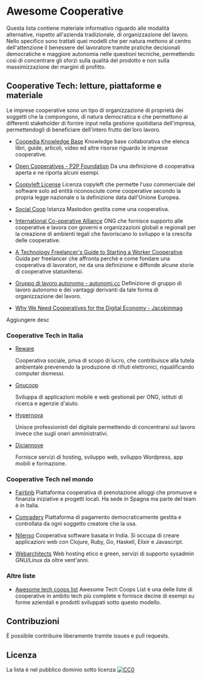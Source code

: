 # Awesome Cooperative
 
Questa lista contiene materiale informativo riguardo alle modalità alternative, rispetto all'azienda tradizionale, di organizzazione del lavoro. Nello specifico sono trattati quei modelli che per natura mettono al centro dell'attenzione il benessere del lavoratore tramite pratiche decisionali democratiche e maggiore autonomia nelle questioni tecniche, permettendo così di concentrare gli sforzi sulla qualità del prodotto e non sulla massimizzazione dei margini di profitto.

## Cooperative Tech: letture, piattaforme e materiale

Le imprese cooperative sono un tipo di organizzazione di proprietà dei soggetti che la compongono, di natura democratica e che permettono ai differenti stakeholder di fornire input nella gestione quotidiana dell'impresa, permettendogli di beneficiare dell'intero frutto del loro lavoro.

* [Coopedia Knowledge Base](https://coopedia.starter.coop)
Knowledge base collaborativa che elenca libri, guide, articoli, video ed altre risorse riguardo le imprese cooperative.

* [Open Cooperatives - P2P Foundation](https://wiki.p2pfoundation.net/Open_Cooperatives)
Da una definizione di cooperativa aperta e ne riporta alcuni esempi.

* [Coopyleft License](https://wiki.coopcycle.org/en:license)
Licenza copyleft che permette l'uso commerciale del software solo ad entità riconosciute come cooperative secondo la propria legge nazionale o la definizione data dall'Unione Europea.

* [Social Coop](https://social.coop/)
Istanza Mastodon gestita come una cooperativa.

* [International Co-operative Alliance](https://www.ica.coop/en)
ONG che fornisce supporto alle cooperative e lavora con governi e organizzazioni globali e regionali per la creazione di ambienti legali che favoriscano lo sviluppo e la crescita delle cooperative.

* [A Technology Freelancer's Guide to Starting a Worker Cooperative](https://techworker.coop/resources/technology-freelancers-guide-starting-worker-cooperative)
Guida per freelancer che affronta perchè e come fondare una cooperativa di lavoratori, ne da una definizione e diffonde alcune storie di cooperative statunitensi.

* [Gruppo di lavoro autonomo - autonomi.cc](https://autonomi.cc/gruppo-di-lavoro-autonomo/)
Definizione di gruppo di lavoro autonomo e dei vantaggi derivanti da tale forma di organizzazione del lavoro.

* [Why We Need Cooperatives for the Digital Economy - Jacobinmag](https://jacobinmag.com/2020/05/cooperatives-digital-economy-airbnb-cities)

Aggiungere desc

### Cooperative Tech in Italia

* [Reware](https://coop.reware.it/)

  Cooperativa sociale, priva di scopo di lucro, che contribuisce alla tutela ambientale prevenendo la produzione di rifiuti elettronici, riqualificando computer dismessi.
* [Gnucoop](https://www.gnucoop.com/)

  Sviluppa di applicazioni mobile e web gestionali per ONG, istituti di ricerca e agenzie d'aiuto.
* [Hypernova](https://www.hypernovacoop.it/)

  Unisce professionisti del digitale permettendo di concentrarsi sul lavoro invece che sugli oneri amministrativi.
* [Diciannove](https://19.coop/)

  Fornisce servizi di hosting, sviluppo web, sviluppo Wordpress, app mobili e formazione.

### Cooperative Tech nel mondo

* [Fairbnb](https://fairbnb.coop/)
Piattaforma cooperativa di prenotazione alloggi che promuove e finanzia iniziative e progetti locali. Ha sede in Spagna ma parte del team è in Italia.

* [Comradery](https://comradery.co/)
Piattaforma di pagamento democraticamente gestita e controllata da ogni soggetto creatore che la usa.
* [Nilenso](https://nilenso.com/)
Cooperativa software basata in India. Si occupa di creare applicazioni web con Clojure, Ruby, Go, Haskell, Elixir e Javascript.

* [Webarchitects](https://www.webarchitects.coop/)
Web hosting etico e green, servizi di supporto sysadmin GNU/Linux da oltre vent'anni.

### Altre liste

* [Awesome tech coops list](https://github.com/hng/tech-coops/)
Awesome Tech Coops List è una delle liste di cooperative in ambito tech più complete e fornisce decine di esempi su forme aziendali e prodotti sviluppati sotto questo modello.

## Contribuzioni

È possibile contribuire liberamente tramite issues e pull requests.

## Licenza

La lista è nel pubblico dominio sotto licenza [![CC0](http://mirrors.creativecommons.org/presskit/buttons/88x31/svg/cc-zero.svg)](https://creativecommons.org/publicdomain/zero/1.0/)
